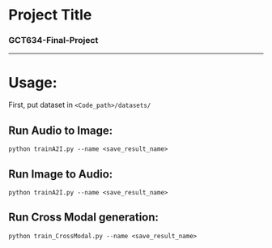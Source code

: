 

# Project Title
### GCT634-Final-Project 
----------
# Usage:
First, put dataset in ```<Code_path>/datasets/```

## Run Audio to Image:

```
python trainA2I.py --name <save_result_name>
```
## Run Image to Audio:

```
python trainA2I.py --name <save_result_name>
```

## Run Cross Modal generation:

```
python train_CrossModal.py --name <save_result_name>
```
